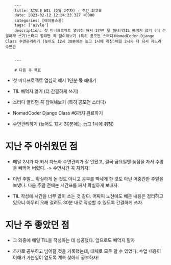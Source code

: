 

        ---
        title: AIVLE WIL (2월 2주차) - 주간 회고록
        date: 2023-02-12 12:24:23.327 +0000
        categories: [에이블스쿨]
        tags: ['aivle']
        description: 첫 미니프로젝트 열심히 해서 1인분 몫 해내기TIL 빼먹지 않기 (더 간결하게 쓰기)스터디 열리면 꼭 참여해보기 (특히 공모전 스터디)NomadCoder Django Class 수면관리하기 (늦어도 12시 30분에는 눕고 1시에 취침)매일 2시가 다 되서 자느라 수면관
        
        
        ---

        # 다음 주 목표

- 첫 미니프로젝트 열심히 해서 1인분 몫 해내기

- TIL 빼먹지 않기 (더 간결하게 쓰기)

- 스터디 열리면 꼭 참여해보기 (특히 공모전 스터디)

- NomadCoder Django Class #6까지 완료하기

- 수면관리하기 (늦어도 12시 30분에는 눕고 1시에 취침)

# 지난 주 아쉬웠던 점

- 매일 2시가 다 되서 자느라 수면관리가 잘 안됐고, 결국 금요일엔 늦잠을 자서 수영을 빼먹어 버렸다. -> 수면시간 꼭 지키자!

- 이번 주말... 확실하게 논 것도 아니고 공부를 빡세게 한 것도 아닌 어중간한 주말을 보냈다. 다음 주말 전에는 시간표를 짜서 확실하게 보내자.

- TIL 작성에 시간을 너무 많이 쓰는 것 같다. 어짜피 노션에도 배운 내용은 정리하고 있으니 아무리 오래 걸려도 30분 내로 작성할 수 있도록 간결하게 쓰자

# 지난 주 좋았던 점

- 그 와중에 매일 TIL을 작성하는 데 성공했다. 앞으로도 빼먹지 말자

- 추가로 공부하고 넘어갈 것을 기록했는데, 대체로 모두 할 수 있었다. 수업 내용이 이해가 가는일이 없도록 계속 찾아서 공부하자!

        